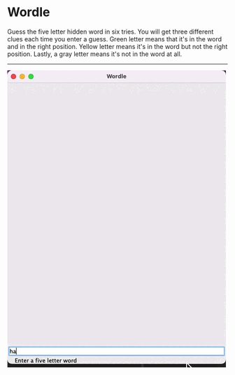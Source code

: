 # Wordle

Guess the five letter hidden word in six tries. You will get three different clues each time you enter a guess. Green letter means that it's in the word and in the right position. Yellow letter means it's in the word but not the right position. Lastly, a gray letter means it's not in the word at all.

---


![wordle](wordle.gif)